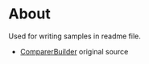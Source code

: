 ﻿# About

Used for writing samples in readme file.

- [ComparerBuilder](https://github.com/biggyspender/ComparerBuilder) original source
